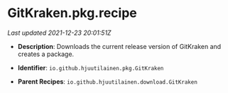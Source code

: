 # GitKraken.pkg.recipe

_Last updated 2021-12-23 20:01:51Z_

- **Description**: Downloads the current release version of GitKraken and creates a package.

- **Identifier**: `io.github.hjuutilainen.pkg.GitKraken`

- **Parent Recipes**: `io.github.hjuutilainen.download.GitKraken`
